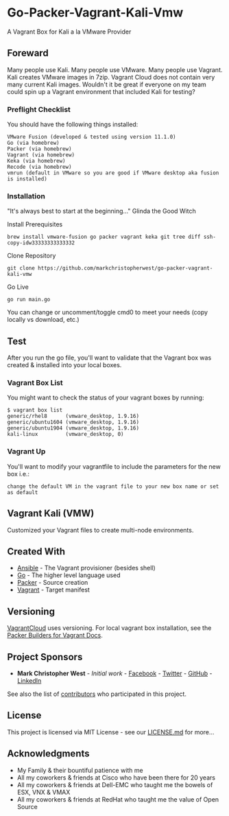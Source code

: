 # Go-Packer-Vagrant-Kali-Vmw

A Vagrant Box for Kali a la VMware Provider

## Foreward

Many people use Kali.  Many people use VMware.  Many people use Vagrant.  Kali creates VMware images in 7zip.  Vagrant Cloud does not contain very many current Kali images.  Wouldn't it be great if everyone on my team could spin up a Vagrant environment that included Kali for testing?

### Preflight Checklist

You should have the following things installed:

```
VMware Fusion (developed & tested using version 11.1.0)
Go (via homebrew)
Packer (via homebrew)
Vagrant (via homebrew)
Keka (via homebrew)
Recode (via homebrew)
vmrun (default in VMware so you are good if VMware desktop aka fusion is installed)

```

### Installation

"It's always best to start at the beginning..." Glinda the Good Witch

Install Prerequisites

```
brew install vmware-fusion go packer vagrant keka git tree diff ssh-copy-idw33333333333332
```

Clone Repository

```
git clone https://github.com/markchristopherwest/go-packer-vagrant-kali-vmw
```

Go Live

```
go run main.go
```

You can change or uncomment/toggle cmd0 to meet your needs (copy locally vs download, etc.)

## Test

After you run the go file, you'll want to validate that the Vagrant box was created & installed into your local boxes.

### Vagrant Box List

You might want to check the status of your vagrant boxes by running:

```
$ vagrant box list
generic/rhel8      (vmware_desktop, 1.9.16)
generic/ubuntu1604 (vmware_desktop, 1.9.16)
generic/ubuntu1904 (vmware_desktop, 1.9.16)
kali-linux         (vmware_desktop, 0)
```



### Vagrant Up

You'll want to modify your vagrantfile to include the parameters for the new box i.e.:

```
change the default VM in the vagrant file to your new box name or set as default
```

## Vagrant Kali (VMW)

Customized your Vagrant files to create multi-node environments.

## Created With

* [Ansible](https://github.com/ansible/ansible.git) - The Vagrant provisioner (besides shell)
* [Go](http://www.golang.org/) - The higher level language used
* [Packer](https://github.com/hashicorp/packer.git) - Source creation
* [Vagrant](https://github.com/hashicorp/vagrant.git) - Target manifest


## Versioning

[VagrantCloud](https://vagrantcloud.com/) uses versioning. For local vagrant box installation, see the [Packer Builders for Vagrant Docs](https://www.packer.io/docs/builders/vagrant.html). 

## Project Sponsors

* **Mark Christopher West** - *Initial work* - [Facebook](https://facebook.com/markchristopherwest) - [Twitter](https://tw.com/markchristopherwest) - [GitHub](https://github.com/markchristopherwest) - [LinkedIn](https://linkedin.com/in/markchristopherwest)

See also the list of [contributors](https://github.com/markchristopherwest/go-packer-vagrant-kali/contributors) who participated in this project.

## License

This project is licensed via MIT License - see our [LICENSE.md](LICENSE.md) for more...

## Acknowledgments

* My Family & their bountiful patience with me
* All my coworkers & friends at Cisco who have been there for 20 years
* All my coworkers & friends at Dell-EMC who taught me the bowels of ESX, VNX & VMAX
* All my coworkers & friends at RedHat who taught me the value of Open Source
